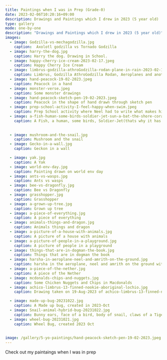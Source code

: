 ```yaml
---
title: Paintings when I was in Prep (Grade-0)
date: 2023-02-06T10:20:16+09:00
description: Drawings and Paintings which I drew in 2023 (5 year old)
type: gallery
mode: one-by-one
description: "Drawings and Paintings which I drew in 2023 (5 year old)"
images:
  - image: Godzilla-vs-mechagodzilla.jpg
    caption:  Axolotl godzilla vs Tornado Godzilla
  - image: harry-the-dog.jpg
    caption: Harry the dog. Drawing in School.
  - image: happy-cherry-ice-cream-2023-02-17.jpeg
    caption: Happy Cherry Ice Cream
  - image: limbrus-godzilla-athroGodzilla-rodan-plane-in-rain-2023-02-17.jpeg
    caption: Limbrus, Godzilla AthroGodzilla Rodan, Aeroplanes and another Limbrus in rain. Painted on 17-02-2023
  - image: hand-peacock-19-02-2023.jpeg
    caption: Peacock in a hand
  - image: monster-verse.jpeg
    caption: Some monster drawings
  - image: hand-peacock-sketch-pen-19-02-2023.jpeg
    caption: Peacock in the shape of hand drawn through sketch pen
  - image: prep-school-activity-I-feel-happy-when-swim.jpeg
    caption: Prep School activity where Neel had to write what makes him happy. He mentioned, "I feel happy when I go to swimming".
  - image: a-fish-human-some-birds-soldier-jet-sun-a-bat-the-shore-coral-reef-sea-grass-and-water-and-bombs-and-somemore-birds.jpeg
    caption: A Fish, a human, some birds, Soldier-Jet(thats why it has S written on it), a Bat(sleeping because its day), shore, Coral reef, Sea grass and water and bombs and some more birds
    
    
  - image: mushroom-and-the-snail.jpg
    caption: Mushroom and the snail
  - image: Gecko-in-a-wall.jpg
    caption: Geckon in a wall

  - image: yak.jpg
    caption: A Yak
  - image: world-env-day.jpg
    caption: Painting drawn on world env day
  - image: ants-vs-wasps.jpg
    caption: Ants vs wasps
  - image: bee-vs-dragonfly.jpg
    caption: Bee vs Dragonfly
  - image: grasshopper.jpg
    caption: Grasshopper
  - image: a-grown-up-tree.jpg
    caption: Grown up tree
  - image: a-piece-of-everything.jpg
    caption: A piece of everything
  - image: animals-things-and-dragon.jpg
    caption: Animals things and dragon
  - image: a-picture-of-a-house-with-animals.jpg
    caption: A picture of a house with animals
  - image: a-picture-of-people-in-a-playground.jpg
    caption: A picture of people in a playground
  - image: things-that-are-in-dogman-the-book.jpg
    caption: Things that are in dogman the book
  - image: harsha-in-aeroplane-neel-and-amrith-on-the-ground.jpg
    caption: harsha in the aeroplane, neel and amrith on the ground with the car. Dad has a dino toy that he will give to Neel.
  - image: a-piece-of-the-nether.jpg
    caption: A piece of the Nether
  - image: mcdonalds-chips-and-nuggets.jpg
    caption: Some Chicken Nuggets and Chips in Macdonalds
  - image: achico-limbrus-13-finned-nookie-aboriginal-lochio.jpg
    caption: Drawing taken on 19-Aug-2023 of achico-limbrus-13-finned-nookie-aboriginal-lochio

  - image: made-up-bug-20231022.jpg
    caption: A Made up bug, created in 2023-Oct
  - image: Snail-animal-hybrid-bug-20231022.jpg
    caption: Bunny ears, face of a bird, body of snail, claws of a Tiger, golden shells, golden flappers, golden wings, a stinger of a bee and the hybrid killed another hybrid | Snail Animal Hybrid Bug, created 2023 Oct
  - image: wheel-bug-20231021.jpg
    caption: Wheel Bug, created 2023 Oct
  
    
image: /gallery/5-yo-paintings/hand-peacock-sketch-pen-19-02-2023.jpeg
---
```


Check out my paintaings when I was in prep
